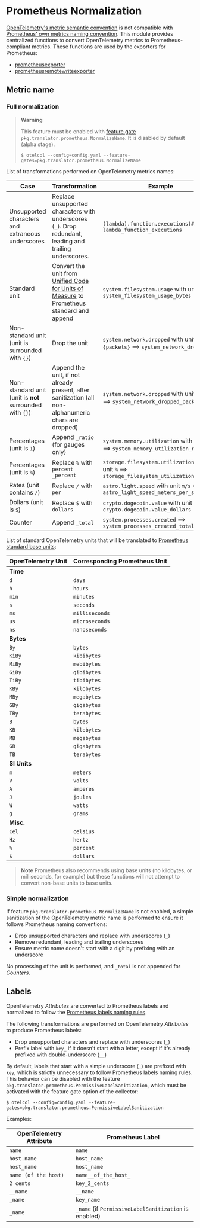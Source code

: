 # Prometheus Normalization

[OpenTelemetry's metric semantic convention](https://github.com/open-telemetry/opentelemetry-specification/blob/main/specification/metrics/semantic_conventions/README.md) is not compatible with [Prometheus' own metrics naming convention](https://prometheus.io/docs/practices/naming/). This module provides centralized functions to convert OpenTelemetry metrics to Prometheus-compliant metrics. These functions are used by the exporters for Prometheus:

* [prometheusexporter](../../../exporter/prometheusexporter/)
* [prometheusremotewriteexporter](../../../exporter/prometheusremotewriteexporter/)

## Metric name

### Full normalization

> **Warning**
>
> This feature must be enabled with [feature gate](https://github.com/open-telemetry/opentelemetry-collector/tree/main/featuregate) `pkg.translator.prometheus.NormalizeName`. It is disabled by default (alpha stage).
>
> ```shell-session
> $ otelcol --config=config.yaml --feature-gates=pkg.translator.prometheus.NormalizeName
> ```

List of transformations performed on OpenTelemetry metrics names:

| Case                                                     | Transformation                                                                                                                   | Example                                                                                     |
| -------------------------------------------------------- | -------------------------------------------------------------------------------------------------------------------------------- | ------------------------------------------------------------------------------------------- |
| Unsupported characters and extraneous underscores        | Replace unsupported characters with underscores (`_`). Drop redundant, leading and trailing underscores.                          | `(lambda).function.executions(#)` ==> `lambda_function_executions`                          |
| Standard unit                                            | Convert the unit from [Unified Code for Units of Measure](http://unitsofmeasure.org/ucum.html) to Prometheus standard and append | `system.filesystem.usage` with unit `By` ==> `system_filesystem_usage_bytes`                |
| Non-standard unit (unit is surrounded with `{}`)         | Drop the unit                                                                                                                    | `system.network.dropped` with unit `{packets}` ==> `system_network_dropped`                 |
| Non-standard unit (unit is **not** surrounded with `{}`) | Append the unit, if not already present, after sanitization (all non-alphanumeric chars are dropped)                             | `system.network.dropped` with unit `packets` ==> `system_network_dropped_packets`           |
| Percentages (unit is `1`)                                | Append `_ratio` (for gauges only)                                                                                                | `system.memory.utilization` with unit `1` ==> `system_memory_utilization_ratio`             |
| Percentages (unit is `%`)                                | Replace `%` with `percent` `_percent`                                                                                            | `storage.filesystem.utilization` with unit `%` ==> `storage_filesystem_utilization_percent` |
| Rates (unit contains `/`)                                | Replace `/` with `per`                                                                                                           | `astro.light.speed` with unit `m/s` ==> `astro_light_speed_meters_per_second`               |
| Dollars (unit is `$`)                                    | Replace `$` with `dollars`                                                                                                       | `crypto.dogecoin.value` with unit `$` ==> `crypto.dogecoin.value_dollars`                   |
| Counter                                                  | Append `_total`                                                                                                                  | `system.processes.created` ==> `system_processes_created_total`                             |
List of standard OpenTelemetry units that will be translated to [Prometheus standard base units](https://prometheus.io/docs/practices/naming/#base-units):

| OpenTelemetry Unit | Corresponding Prometheus Unit |
| ------------------ | ----------------------------- |
| **Time**           |                               |
| `d`                | `days`                        |
| `h`                | `hours`                       |
| `min`              | `minutes`                     |
| `s`                | `seconds`                     |
| `ms`               | `milliseconds`                |
| `us`               | `microseconds`                |
| `ns`               | `nanoseconds`                 |
| **Bytes**          |                               |
| `By`               | `bytes`                       |
| `KiBy`             | `kibibytes`                   |
| `MiBy`             | `mebibytes`                   |
| `GiBy`             | `gibibytes`                   |
| `TiBy`             | `tibibytes`                   |
| `KBy`              | `kilobytes`                   |
| `MBy`              | `megabytes`                   |
| `GBy`              | `gigabytes`                   |
| `TBy`              | `terabytes`                   |
| `B`                | `bytes`                       |
| `KB`               | `kilobytes`                   |
| `MB`               | `megabytes`                   |
| `GB`               | `gigabytes`                   |
| `TB`               | `terabytes`                   |
| **SI Units**       |                               |
| `m`                | `meters`                      |
| `V`                | `volts`                       |
| `A`                | `amperes`                     |
| `J`                | `joules`                      |
| `W`                | `watts`                       |
| `g`                | `grams`                       |
| **Misc.**          |                               |
| `Cel`              | `celsius`                     |
| `Hz`               | `hertz`                       |
| `%`                | `percent`                     |
| `$`                | `dollars`                     |

> **Note**
> Prometheus also recommends using base units (no kilobytes, or milliseconds, for example) but these functions will not attempt to convert non-base units to base units.

### Simple normalization

If feature `pkg.translator.prometheus.NormalizeName` is not enabled, a simple sanitization of the OpenTelemetry metric name is performed to ensure it follows Prometheus naming conventions:

* Drop unsupported characters and replace with underscores (`_`)
* Remove redundant, leading and trailing underscores
* Ensure metric name doesn't start with a digit by prefixing with an underscore

No processing of the unit is performed, and `_total` is not appended for *Counters*.

## Labels

OpenTelemetry *Attributes* are converted to Prometheus labels and normalized to follow the [Prometheus labels naming rules](https://prometheus.io/docs/concepts/data_model/#metric-names-and-labels).

The following transformations are performed on OpenTelemetry *Attributes* to produce Prometheus labels:

* Drop unsupported characters and replace with underscores (`_`)
* Prefix label with `key_` if it doesn't start with a letter, except if it's already prefixed with double-underscore (`__`)

By default, labels that start with a simple underscore (`_`) are prefixed with `key`, which is strictly unnecessary to follow Prometheus labels naming rules. This behavior can be disabled with the feature `pkg.translator.prometheus.PermissiveLabelSanitization`, which must be activated with the feature gate option of the collector:

```shell-session
$ otelcol --config=config.yaml --feature-gates=pkg.translator.prometheus.PermissiveLabelSanitization
```

Examples:

| OpenTelemetry Attribute | Prometheus Label |
|---|---|
| `name` | `name` |
| `host.name` | `host_name` |
| `host_name` | `host_name` |
| `name (of the host)` | `name__of_the_host_` |
| `2 cents` | `key_2_cents` |
| `__name` | `__name` |
| `_name` | `key_name` |
| `_name` | `_name` (if `PermissiveLabelSanitization` is enabled) |
